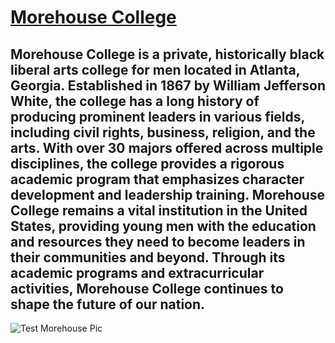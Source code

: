 # [Morehouse College](https://morehouse.edu/about/)
## Morehouse College is a private, historically black liberal arts college for men located in Atlanta, Georgia. Established in 1867 by William Jefferson White, the college has a long history of producing prominent leaders in various fields, including civil rights, business, religion, and the arts. With over 30 majors offered across multiple disciplines, the college provides a rigorous academic program that emphasizes character development and leadership training. Morehouse College remains a vital institution in the United States, providing young men with the education and resources they need to become leaders in their communities and beyond. Through its academic programs and extracurricular activities, Morehouse College continues to shape the future of our nation.
![Test Morehouse Pic ](https://s3.amazonaws.com/s3.timetoast.com/public/uploads/photo/17779088/image/medium-e44670fc955ca0158157cfcedf70b438.jpg)
 

